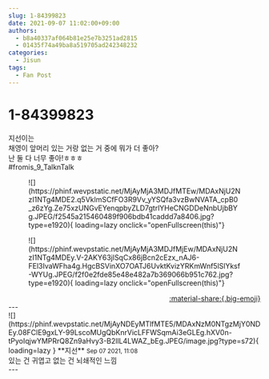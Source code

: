 ```yaml
---
slug: 1-84399823
date: 2021-09-07 11:02:00+09:00
authors:
  - b8a40337af064b81e25e7b3251ad2815
  - 01435f74a49ba8a519705ad242348232
categories:
  - Jisun
tags:
  - Fan Post
---
```


# 1-84399823

<div class="post-container" markdown="1">
<div class="content-container md-sidebar__scrollwrap" markdown="1">

지선이는<br> 채영이 앞머리 있는 거랑 없는 거 중에 뭐가 더 좋아?<br>난 둘 다 너무 좋아!ㅎㅎㅎ<br>\#fromis_9_TalknTalk
<figure markdown="1">
![](https://phinf.wevpstatic.net/MjAyMjA3MDJfMTEw/MDAxNjU2NzI1NTg4MDE2.q5VklmSCfFO3R9Vv_yYSQfa3vzBwNVATA_cpB0_z6zYg.Ze75xzUNGvEYenqpbyZLD7gtrlYHeCNGDDeNnbUjbBYg.JPEG/f2545a215460489f906bdb41caddd7a8406.jpg?type=e1920){ loading=lazy onclick="openFullscreen(this)"}
</figure>

<figure markdown="1">
![](https://phinf.wevpstatic.net/MjAyMjA3MDJfMjEw/MDAxNjU2NzI1NTg4MDEy.V-2AKY63jlSqCx86jBcn2cEzx_nAJ6-FEl3IvaWFha4g.HgcBSVinXO7OATJ6UvktKvizYRKmWnf5lSlYksf-WYUg.JPEG/f2f0e2fde85e48e482a7b369066b951c762.jpg?type=e1920){ loading=lazy onclick="openFullscreen(this)"}
</figure>


</div>
</div>

<div style="text-align: right;" markdown="1">
<a href="https://weverse.io/fromis9/fanpost/1-84399823" style="text-align: right;">:material-share:{.big-emoji}</a>
</div>
---

<div class="comments-container md-sidebar__scrollwrap" markdown="1">
<div class="comment" markdown="1">
<div class='id-container' markdown="1">
![](https://phinf.wevpstatic.net/MjAyNDEyMTlfMTE5/MDAxNzM0NTgzMjY0NDEy.08FClE9gxLY-99LscoMUgQbKnrVicLFFWSqmAi3eGLEg.hXV0n-tPyoIqjwYMPRrQ8Zn9aHvy3-B2llL4LWAZ_bEg.JPEG/image.jpg?type=s72){ loading=lazy }
**<span class="artist">지선</span>** <small>Sep 07 2021, 11:08</small><br>
</div>
<div class='comment-body' markdown="1">
있는 건 귀엽고 없는 건 뇌쇄적인 느낌
</div>
</div>
</div>
---
